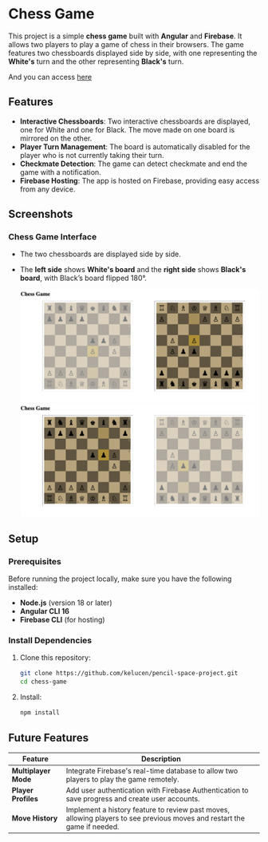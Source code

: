 # Chess Game

This project is a simple **chess game** built with **Angular** and **Firebase**. It allows two players to play a game of chess in their browsers. The game features two chessboards displayed side by side, with one representing the **White's** turn and the other representing **Black's** turn.

And you can access [here](https://chessgamebykelly.web.app/mainpage) 

## Features

- **Interactive Chessboards**: Two interactive chessboards are displayed, one for White and one for Black. The move made on one board is mirrored on the other.
- **Player Turn Management**: The board is automatically disabled for the player who is not currently taking their turn.
- **Checkmate Detection**: The game can detect checkmate and end the game with a notification.
- **Firebase Hosting**: The app is hosted on Firebase, providing easy access from any device.

## Screenshots

### Chess Game Interface

- The two chessboards are displayed side by side.
- The **left side** shows **White's board** and the **right side** shows **Black's board**, with Black’s board flipped 180°.

  ![Chess Game Screenshot 1](https://github.com/kelucen/pencil-space-project/blob/dev/chess-game/public/img1.png)
  ![Chess Game Screenshot 2](https://github.com/kelucen/pencil-space-project/blob/dev/chess-game/public/img2.png)

## Setup

### Prerequisites

Before running the project locally, make sure you have the following installed:

- **Node.js** (version 18 or later)
- **Angular CLI 16**
- **Firebase CLI** (for hosting)

### Install Dependencies

1. Clone this repository:

   ```bash
   git clone https://github.com/kelucen/pencil-space-project.git
   cd chess-game
2. Install:

   ```bash
   npm install

 ## Future Features

| Feature          | Description                                                                 |
|------------------|-----------------------------------------------------------------------------|
| **Multiplayer Mode** | Integrate Firebase's real-time database to allow two players to play the game remotely. |
| **Player Profiles**  | Add user authentication with Firebase Authentication to save progress and create user accounts. |
| **Move History**     | Implement a history feature to review past moves, allowing players to see previous moves and restart the game if needed. |
